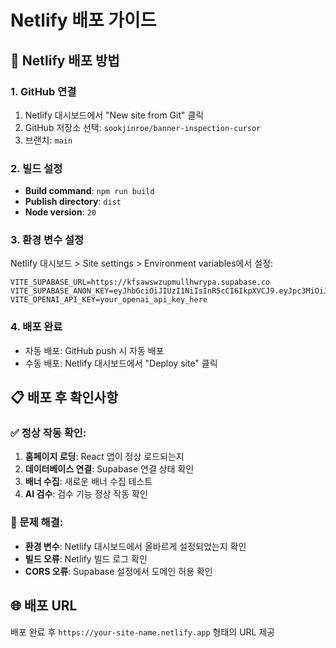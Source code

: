 # Netlify 배포 가이드

## 🚀 Netlify 배포 방법

### 1. GitHub 연결
1. Netlify 대시보드에서 "New site from Git" 클릭
2. GitHub 저장소 선택: `sookjinroe/banner-inspection-cursor`
3. 브랜치: `main`

### 2. 빌드 설정
- **Build command**: `npm run build`
- **Publish directory**: `dist`
- **Node version**: `20`

### 3. 환경 변수 설정
Netlify 대시보드 > Site settings > Environment variables에서 설정:

```
VITE_SUPABASE_URL=https://kfsawswzupmullhwrypa.supabase.co
VITE_SUPABASE_ANON_KEY=eyJhbGciOiJIUzI1NiIsInR5cCI6IkpXVCJ9.eyJpc3MiOiJzdXBhYmFzZSIsInJlZiI6Imtmc2F3c3d6dXBtdWxsaHdyeXBhIiwicm9sZSI6ImFub24iLCJpYXQiOjE3NjA1NDI0ODIsImV4cCI6MjA3NjExODQ4Mn0.IaHEGcKvajz5_t22UV3r8vwTkYEdSfFq3ByzslrMocw
VITE_OPENAI_API_KEY=your_openai_api_key_here
```

### 4. 배포 완료
- 자동 배포: GitHub push 시 자동 배포
- 수동 배포: Netlify 대시보드에서 "Deploy site" 클릭

## 📋 배포 후 확인사항

### ✅ 정상 작동 확인:
1. **홈페이지 로딩**: React 앱이 정상 로드되는지
2. **데이터베이스 연결**: Supabase 연결 상태 확인
3. **배너 수집**: 새로운 배너 수집 테스트
4. **AI 검수**: 검수 기능 정상 작동 확인

### 🔧 문제 해결:
- **환경 변수**: Netlify 대시보드에서 올바르게 설정되었는지 확인
- **빌드 오류**: Netlify 빌드 로그 확인
- **CORS 오류**: Supabase 설정에서 도메인 허용 확인

## 🌐 배포 URL
배포 완료 후 `https://your-site-name.netlify.app` 형태의 URL 제공
